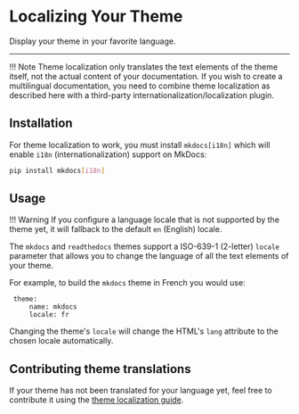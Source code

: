 # Localizing Your Theme

Display your theme in your favorite language.

---

!!! Note
    Theme localization only translates the text elements of the theme itself,
    not the actual content of your documentation. If you wish to create a
    multilingual documentation, you need to combine theme localization as
    described here with a third-party internationalization/localization plugin.

## Installation

For theme localization to work, you must install `mkdocs[i18n]` which will
enable `i18n` (internationalization) support on MkDocs:

```bash
pip install mkdocs[i18n]
```

## Usage

!!! Warning
    If you configure a language locale that is not supported by the theme yet,
    it will fallback to the default `en` (English) locale.

The `mkdocs` and `readthedocs` themes support a ISO-639-1 (2-letter) `locale`
parameter that allows you to change the language of all the text elements of
your theme.

For example, to build the `mkdocs` theme in French you would use:

     theme:
         name: mkdocs
         locale: fr

Changing the theme's `locale` will change the HTML's `lang` attribute to the
chosen locale automatically.

## Contributing theme translations

If your theme has not been translated for your language yet, feel free to
contribute it using the [theme localization guide](../dev-guide/translating-themes.md).
